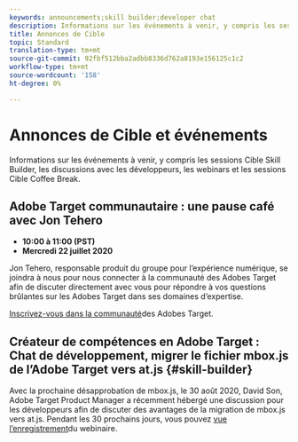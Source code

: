```yaml
---
keywords: announcements;skill builder;developer chat
description: Informations sur les événements à venir, y compris les sessions Cible Skill Builder, les discussions avec les développeurs, les webinars et les sessions Cible Coffee Break.
title: Annonces de Cible
topic: Standard
translation-type: tm+mt
source-git-commit: 92fbf512bba2adbb8336d762a8193e156125c1c2
workflow-type: tm+mt
source-wordcount: '158'
ht-degree: 0%

---
```



# Annonces de Cible et événements

Informations sur les événements à venir, y compris les sessions Cible Skill Builder, les discussions avec les développeurs, les webinars et les sessions Cible Coffee Break.

## Adobe Target communautaire : une pause café avec Jon Tehero

* **10:00 à 11:00 (PST)**
* **Mercredi 22 juillet 2020**

Jon Tehero, responsable produit du groupe pour l’expérience numérique, se joindra à nous pour nous connecter à la communauté des Adobes Target afin de discuter directement avec vous pour répondre à vos questions brûlantes sur les Adobes Target dans ses domaines d’expertise.

[Inscrivez-vous dans la communauté](https://adobe-target-community-coffee-breaks.experienceleague.adobeevents.com/)des Adobes Target.

## Créateur de compétences en Adobe Target : Chat de développement, migrer le fichier mbox.js de l’Adobe Target vers at.js {#skill-builder}

Avec la prochaine désapprobation de mbox.js, le 30 août 2020, David Son, Adobe Target Product Manager a récemment hébergé une discussion pour les développeurs afin de discuter des avantages de la migration de mbox.js vers at.js. Pendant les 30 prochains jours, vous pouvez [vue l’enregistrement](https://seminars.adobeconnect.com/ptdo6mfo6qn6/?proto=true)du webinaire.